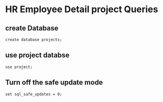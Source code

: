 # HR Employee Detail project Queries

## create Database

```create database projects;```

## use project databse

```use project;```


## Turn off the safe update mode

```set sql_safe_updates = 0;```
